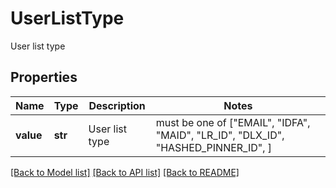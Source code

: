 # UserListType

User list type

## Properties
Name | Type | Description | Notes
------------ | ------------- | ------------- | -------------
**value** | **str** | User list type |  must be one of ["EMAIL", "IDFA", "MAID", "LR_ID", "DLX_ID", "HASHED_PINNER_ID", ]

[[Back to Model list]](../README.md#documentation-for-models) [[Back to API list]](../README.md#documentation-for-api-endpoints) [[Back to README]](../README.md)


